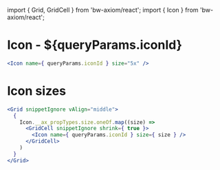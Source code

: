 import { Grid, GridCell } from 'bw-axiom/react';
import { Icon } from 'bw-axiom/react';

# Icon - ${queryParams.iconId}

```jsx
<Icon name={ queryParams.iconId } size="5x" />
```

# Icon sizes

```jsx
<Grid snippetIgnore vAlign="middle">
  {
    Icon.__ax_propTypes.size.oneOf.map((size) =>
      <GridCell snippetIgnore shrink={ true }>
        <Icon name={ queryParams.iconId } size={ size } /> 
      </GridCell>
    )
  }
</Grid>
```
